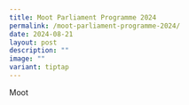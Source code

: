 ```yaml
---
title: Moot Parliament Programme 2024
permalink: /moot-parliament-programme-2024/
date: 2024-08-21
layout: post
description: ""
image: ""
variant: tiptap
---
```

<p>Moot</p>